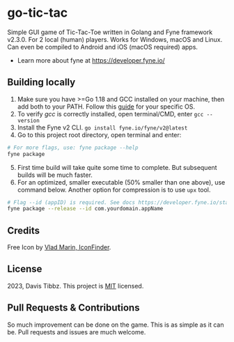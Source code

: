 # go-tic-tac

Simple GUI game of Tic-Tac-Toe written in Golang and Fyne framework v2.3.0. For 2 local (human) players. Works for
Windows, macOS and Linux. Can even be compiled to Android and iOS (macOS required) apps.

- Learn more about fyne at https://developer.fyne.io/

## Building locally

1. Make sure you have >=Go 1.18 and GCC installed on your machine, then add both to your PATH. Follow
   this [guide](https://developer.fyne.io/started/#prerequisites) for your specific OS.
2. To verify *gcc* is correctly installed, open terminal/CMD, enter `gcc --version`
3. Install the Fyne v2 CLI. `go install fyne.io/fyne/v2@latest`
4. Go to this project root directory, open terminal and enter:

```bash
# For more flags, use: fyne package --help
fyne package
```

5. First time build will take quite some time to complete. But subsequent builds will be much faster.
6. For an optimized, smaller executable (50% smaller than one above), use command below. Another option for compression
   is to use `upx` tool.

```bash
# Flag --id (appID) is required. See docs https://developer.fyne.io/started/distribution
fyne package --release --id com.yourdomain.appName
```

## Credits

Free Icon by [Vlad Marin, IconFinder](https://www.iconfinder.com/icons/190320/game_tac_tic_red_toe_icon).

## License

2023, Davis Tibbz. This project is [MIT](LICENSE) licensed.

## Pull Requests & Contributions

So much improvement can be done on the game. This is as simple as it can be. Pull requests and issues are much welcome.

